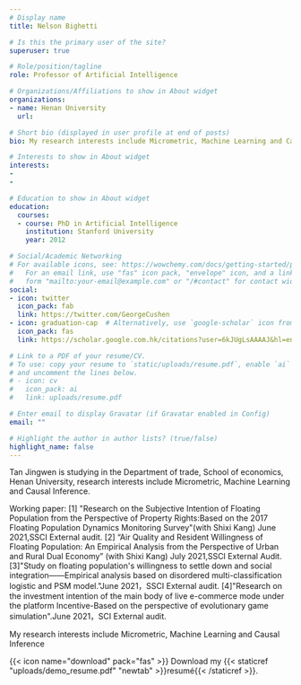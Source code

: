 ```yaml
---
# Display name
title: Nelson Bighetti

# Is this the primary user of the site?
superuser: true

# Role/position/tagline
role: Professor of Artificial Intelligence

# Organizations/Affiliations to show in About widget
organizations:
- name: Henan University
  url: 

# Short bio (displayed in user profile at end of posts)
bio: My research interests include Micrometric, Machine Learning and Causal Inference

# Interests to show in About widget
interests:
- 
- 

# Education to show in About widget
education:
  courses:
  - course: PhD in Artificial Intelligence
    institution: Stanford University
    year: 2012

# Social/Academic Networking
# For available icons, see: https://wowchemy.com/docs/getting-started/page-builder/#icons
#   For an email link, use "fas" icon pack, "envelope" icon, and a link in the
#   form "mailto:your-email@example.com" or "/#contact" for contact widget.
social:
- icon: twitter
  icon_pack: fab
  link: https://twitter.com/GeorgeCushen
- icon: graduation-cap  # Alternatively, use `google-scholar` icon from `ai` icon pack
  icon_pack: fas
  link: https://scholar.google.com.hk/citations?user=6kJUgLsAAAAJ&hl=en

# Link to a PDF of your resume/CV.
# To use: copy your resume to `static/uploads/resume.pdf`, enable `ai` icons in `params.toml`, 
# and uncomment the lines below.
# - icon: cv
#   icon_pack: ai
#   link: uploads/resume.pdf

# Enter email to display Gravatar (if Gravatar enabled in Config)
email: ""

# Highlight the author in author lists? (true/false)
highlight_name: false
---
```


Tan Jingwen is studying in the Department of trade, School of economics, Henan University, research interests include Micrometric, Machine Learning and Causal Inference.

Working paper:
[1] "Research on the Subjective Intention of Floating Population from the Perspective of Property Rights:Based on the 2017 Floating Population Dynamics Monitoring Survey"(with Shixi Kang) June 2021,SSCI External audit.
[2] “Air Quality and Resident Willingness of Floating Population: An Empirical Analysis from the Perspective of Urban and Rural Dual Economy” (with Shixi Kang) July 2021,SSCI External Audit.
[3]"Study on floating population's willingness to settle down and social integration——Empirical analysis based on disordered multi-classification logistic and PSM model."June 2021，SSCI External audit.
[4]"Research on the investment intention of the main body of live e-commerce mode under the platform Incentive-Based on the perspective of evolutionary game simulation".June 2021，SCI External audit.


My research interests include Micrometric, Machine Learning and Causal Inference

{{< icon name="download" pack="fas" >}} Download my {{< staticref "uploads/demo_resume.pdf" "newtab" >}}resumé{{< /staticref >}}.
